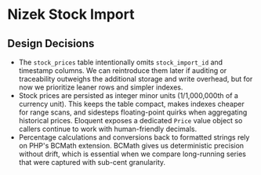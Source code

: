 # Nizek Stock Import

## Design Decisions

- The `stock_prices` table intentionally omits `stock_import_id` and timestamp columns. We can reintroduce them later if auditing or traceability outweighs the additional storage and write overhead, but for now we prioritize leaner rows and simpler indexes.
- Stock prices are persisted as integer minor units (1/1,000,000th of a currency unit). This keeps the table compact, makes indexes cheaper for range scans, and sidesteps floating-point quirks when aggregating historical prices. Eloquent exposes a dedicated `Price` value object so callers continue to work with human-friendly decimals.
- Percentage calculations and conversions back to formatted strings rely on PHP's BCMath extension. BCMath gives us deterministic precision without drift, which is essential when we compare long-running series that were captured with sub-cent granularity.
